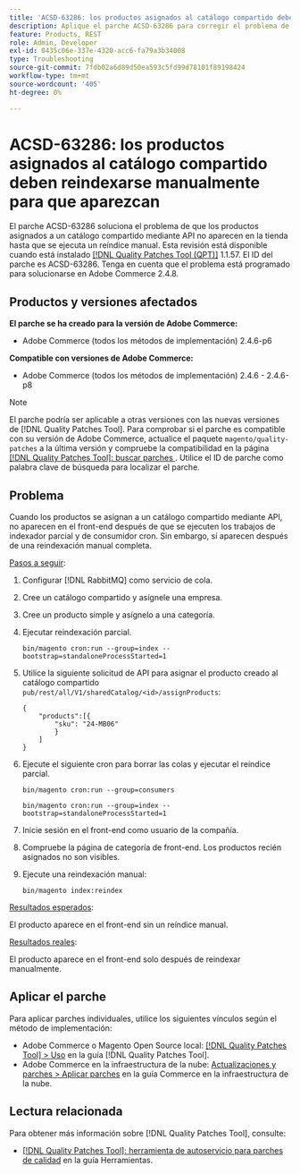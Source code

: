 ```yaml
---
title: 'ACSD-63286: los productos asignados al catálogo compartido deben reindexarse manualmente para que aparezcan'
description: Aplique el parche ACSD-63286 para corregir el problema de Adobe Commerce en el que los productos asignados a un catálogo compartido mediante API no aparecen en la tienda hasta que se ejecute un reíndice manual.
feature: Products, REST
role: Admin, Developer
exl-id: 0435c06e-337e-4320-acc6-fa79a3b34008
type: Troubleshooting
source-git-commit: 7fdb02a6d89d50ea593c5fd99d78101f89198424
workflow-type: tm+mt
source-wordcount: '405'
ht-degree: 0%

---
```


# ACSD-63286: los productos asignados al catálogo compartido deben reindexarse manualmente para que aparezcan

El parche ACSD-63286 soluciona el problema de que los productos asignados a un catálogo compartido mediante API no aparecen en la tienda hasta que se ejecuta un reíndice manual. Esta revisión está disponible cuando está instalado [[!DNL Quality Patches Tool (QPT)]](/help/tools/quality-patches-tool/quality-patches-tool-to-self-serve-quality-patches.md) 1.1.57. El ID del parche es ACSD-63286. Tenga en cuenta que el problema está programado para solucionarse en Adobe Commerce 2.4.8.

## Productos y versiones afectados

**El parche se ha creado para la versión de Adobe Commerce:**

* Adobe Commerce (todos los métodos de implementación) 2.4.6-p6

**Compatible con versiones de Adobe Commerce:**

* Adobe Commerce (todos los métodos de implementación) 2.4.6 - 2.4.6-p8

>[!NOTE]
>
>El parche podría ser aplicable a otras versiones con las nuevas versiones de [!DNL Quality Patches Tool]. Para comprobar si el parche es compatible con su versión de Adobe Commerce, actualice el paquete `magento/quality-patches` a la última versión y compruebe la compatibilidad en la página [[!DNL Quality Patches Tool]: buscar parches ](https://experienceleague.adobe.com/tools/commerce-quality-patches/index.html?lang=es). Utilice el ID de parche como palabra clave de búsqueda para localizar el parche.

## Problema

Cuando los productos se asignan a un catálogo compartido mediante API, no aparecen en el front-end después de que se ejecuten los trabajos de indexador parcial y de consumidor cron. Sin embargo, sí aparecen después de una reindexación manual completa.

<u>Pasos a seguir</u>:

1. Configurar [!DNL RabbitMQ] como servicio de cola.
1. Cree un catálogo compartido y asígnele una empresa.
1. Cree un producto simple y asígnelo a una categoría.
1. Ejecutar reindexación parcial.

   ```
   bin/magento cron:run --group=index --bootstrap=standaloneProcessStarted=1
   ```

1. Utilice la siguiente solicitud de API para asignar el producto creado al catálogo compartido `pub/rest/all/V1/sharedCatalog/<id>/assignProducts`:

   ```
   {
       "products":[{
           "sku": "24-MB06"
           }
       ]
   }
   ```

1. Ejecute el siguiente cron para borrar las colas y ejecutar el reíndice parcial.

   ```
   bin/magento cron:run --group=consumers
   ```

   ```
   bin/magento cron:run --group=index --bootstrap=standaloneProcessStarted=1
   ```

1. Inicie sesión en el front-end como usuario de la compañía.
1. Compruebe la página de categoría de front-end. Los productos recién asignados no son visibles.
1. Ejecute una reindexación manual:

   ```
   bin/magento index:reindex
   ```

<u>Resultados esperados</u>:

El producto aparece en el front-end sin un reíndice manual.

<u>Resultados reales</u>:

El producto aparece en el front-end solo después de reindexar manualmente.

## Aplicar el parche

Para aplicar parches individuales, utilice los siguientes vínculos según el método de implementación:

* Adobe Commerce o Magento Open Source local: [[!DNL Quality Patches Tool] > Uso](/help/tools/quality-patches-tool/usage.md) en la guía [!DNL Quality Patches Tool].
* Adobe Commerce en la infraestructura de la nube: [Actualizaciones y parches > Aplicar parches](https://experienceleague.adobe.com/docs/commerce-cloud-service/user-guide/develop/upgrade/apply-patches.html?lang=es) en la guía Commerce en la infraestructura de la nube.


## Lectura relacionada

Para obtener más información sobre [!DNL Quality Patches Tool], consulte:

* [[!DNL Quality Patches Tool]: herramienta de autoservicio para parches de calidad](/help/tools/quality-patches-tool/quality-patches-tool-to-self-serve-quality-patches.md) en la guía Herramientas.
